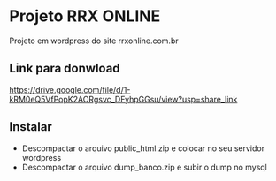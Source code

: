 # Projeto RRX ONLINE

Projeto em wordpress do site rrxonline.com.br

## Link para donwload ##
https://drive.google.com/file/d/1-kRM0eQ5VfPopK2AORgsvc_DFyhpGGsu/view?usp=share_link

## Instalar
- Descompactar o arquivo public_html.zip e colocar no seu servidor wordpress
- Descompactar o arquivo dump_banco.zip e subir o dump no mysql
